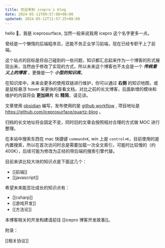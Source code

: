 ```yaml
---
title: 欢迎来到 icepro`s blog
date: 2024-05-11T09:57:08+08:00
updated: 2024-05-12T11:57:25+08:00
---
```


hello 👋，我是 iceprosurface, 当然一般来说我用 icepro 这个名字更多一点。

曾经是一个懒惰的后端程序员，还能不务正业学习前端，现在已经专职干上了前端。

这个站点的目标是将自己碰到的一些问题，知识都汇总起来作为一个博客的形式展现出来，当然由于修改了实现的方式，所以未来这个博客也不太会是一个 __*传统意义上的博客*__ ，更像是一个 **_小型的知识库_**。

在知识库中，未来会更多的使用双链进行维护，你可以通过 **右侧** 的知识地图，或是鼠标悬浮 hover 来更快的查看文档，对比之前的长文博客，后面新增的模块和维护的内容将会 **更加碎片** 和 **精简**，请见谅。

文章使用 [obsidian](https://obsidian.md/) 编写，发布使用的是 [github workflow](https://docs.github.com/en/actions/using-workflows) , 项目地址是 https://github.com/iceprosurface/quartz-blog 。

归档的长文地址将会固定不变，同时旧的文章会按照相对合理的方式做 MOC 进行整理。

在本站中搜索东西在 mac 快捷键 `command+K`, win 上是 `control+K`，目前使用的是内置搜索，所以在首次访问时总是需要加载一次全文索引，可能时比较慢的（约 400K），后续可能为修改为正经的带后端的搜索引擎代替。

目前来讲比较大块的知识点是下面这几个：

+ [[前端]] 
+ [[javascript]]

希望未来能茁壮成长的知识点有：

+ [[csharp]] 
+ [[游戏开发]] 
+ [[方法论]] 

本博客相关的开发构建请前往 [[icepro 博客开发故事]]。

附录：

[[相关协议]]